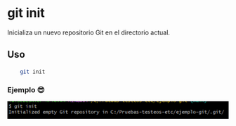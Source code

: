 # git init
Inicializa un nuevo repositorio Git en el directorio actual.

## Uso
```bash
    git init 
```
### Ejemplo 😎
![Ejemplo de uso de git init](./recursos/git_init.png "Ejemplo de git init")
